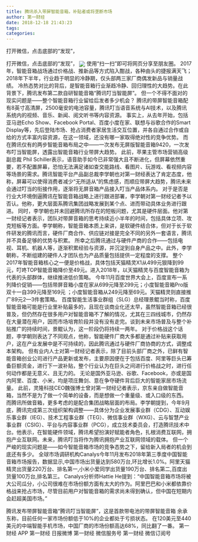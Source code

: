 ```yaml
---
title: 腾讯杀入带屏智能音箱，补贴者或将垄断市场
author: 第一财经
date: 2018-12-18 21:43:23
tags: 
categories: 
---
```

打开微信，点击底部的“发现”，
<!-- more -->
打开微信，点击底部的“发现”，
<img align="center" border="0" src="https://imgcdn.yicai.com/uppics/images/2018/12/1720005f1cd2ddad533ae356d24829d8.jpg" />
使用“扫一扫”即可将网页分享至朋友圈。
2017年，智能音箱战场通过价格战、推新品等方式陷入酣战，各种由头的捷报满天飞；2018年下半年，行业趋于明显的冷静期，仅头部两三家厂商偶发新品与销量战绩。
冷热态势对比的背后，是智能音箱行业渐趋冷静、回归理性的大趋势。在此背景下，腾讯发布第二款自研智能音箱“腾讯叮当智能屏”。
但一个不得不面对的现实问题是——整个智能音箱行业留给后发者多少机会？
腾讯的带屏智能音箱配有8英寸高清屏，2500毫安的电池容量，腾讯叮当语音系统与AI技术，以及腾讯系统内的视频、音乐、新闻、阅文听书等内容资源。
事实上，从去年开始，包括亚马逊Echo Show、Facebook Portal、百度小度在家、联想与谷歌合作的Smart Display等，先后登陆市场、抢占消费者家居生活交互位置，并各自通过合作或自给的方式丰富内容资源，在这一领域，还没有哪一家取得绝对性的竞争优势。
而在腾讯仅有的两步智能音箱布局之中——一次发布无屏版智能音箱9420，一次发布叮当智能屏，透露出智能音箱行业带屏大趋势。
此前，苹果主管市场营销高级副总裁 Phil Schiller表示，语音助手如今已非常强大且不断进化，但屏幕依然重要，若不配置屏幕，恐怕无法满足诸如查交能路线、看图片、玩游戏、看视频内容等场景的需求。腾讯智能平台产品副总裁李学朝也对第一财经表达了肯定态度，他称，屏幕可以使得消费者减少“无所适从”的焦虑感，而顺应带屏大趋势，腾讯未来会通过叮当的衔接作用，逐渐将无屏音箱产品接入叮当产品体系内。
对于是否是行业大环境倒逼腾讯在智能音箱战略上进行跟进部署，李学朝对第一财经记者予以否认。他称，更大层面系腾讯集团战略发展到某个点、进而带动具体业务进行跟进。
同时，李学朝也并未回避腾讯所存在的短板问题，尤其是硬件层面。他对第一财经记者表示，团队对带屏音箱的思考持续近小半年的时间，包括具体立项、攻克短板等方面。李学朝称，智能音箱本质上来讲，是软硬件结合体，但对于长于软件研发的腾讯而言，硬件厂商合作、供应链对接是完全不同的另外一套语言，腾讯并不具备足够的优势与积累。
所幸之后腾讯通过与硬件产商的合作——包括电视、耳机、机器人等，逐渐积累经验与资源，并沉淀到自身产品之中。此外，李学朝称，不断组建的硬件人才团队也为产品质量包括提供一定程度的支撑。
整个2017年智能音箱核心之一便是价格战，具体包括天猫精灵X1从499元狠降到99元，叮咚TOP智能音箱降价至49元。进入2018年，以天猫精灵与百度智能音箱为代表的头部群体，继续推进低价策略。
今年11月百度世界大会上，百度宣布一系列降价促销——包括带屏音箱小度在家从699元降至299元；小度智能音箱Pro版双十一自399元降至169元 ；小度智能音箱从249元降至69元。天猫精灵则直接推广89元2—3件套策略。
百度智能生活事业群组（SLG）总经理景鲲当时称，百度智能音箱可能是行业里补贴最多的，且现在谈商业化还太早，虽然智能音箱已经很普及，但仍然存在很多用户对智能音箱不了解的情况，尤其在三四线城市，仍然存在大量潜在用户，因而市场培育阶段并没有没有走完。谈到未来市场普及与整个补贴推广的持续时间，景鲲认为，这一阶段仍将持续一两年。
对于价格战这个话题，李学朝则表达了不同观点，他称，智能硬件厂商大多都是通过补贴来获取用户，这在产业发展中是不可持续的，因此腾讯通过与硬件厂商协商的方式，调整成本架构。
但有业内人士对第一财经记者表示，除了目前头部厂商之外，已鲜有智能音箱创业公司进行产品更新或发布，主要原因便在于包括百度、阿里等巨头已筹备巨额资金，进行下一波补贴，整个行业认为在巨头之间进行价格战之时，进行任何动作都是无意义、且无力的。
无论是国外亚马逊、谷歌、Facebook，亦或是国内阿里、百度、小米，均是项庄舞剑、意在争夺硬件背后巨大的智能家居市场流量。
此前，灵隆科技CEO魏强博士曾对第一财经记者表示，京东亲自做智能音箱，当然不是为了做一个简单的设备，而是想做一个重量级、或入口级的东西。
而腾讯所做音箱，更多考虑的是配合集团战略层面的布局。李学朝提到，今年9月底，腾讯完成第三次组织架构调整——具体分为企业发展事业群（CDG）、互动娱乐事业群（IEG）、技术工程事业群（TEG）、微信事业群（WXG）、云与智慧产业事业群（CSIG）、平台与内容事业群（PCG），成立技术委员会，打造腾讯技术中台。他表示，在智能硬件领域，腾讯希望扮演好赋能者角色，扎根消费互联网，拥抱产业互联网。未来，腾讯叮当将作为腾讯拥抱产业互联网领域的载体。
但一个严峻的现实问题是——如今智能音箱市场的竞争态势之下，留给新入局者的机会到底还有多少。
全球市场调研机构Canalys今年11月发布2018年第三季度中国智能音箱市场报告，数据显示,中国市场出货量达到580万台,环比增长1.0%。阿里天猫精灵出货量220万台、排名第一,小米小爱同学出货量190万台、排名第二,百度出货量100万台,排名第三。
Canalys分析师Hattie He提到：“中国智能音箱市场将被大公司瓜分，小公司很难在市场份额方面有太大的作为。阿里巴巴和小米都依靠价格战来抢占市场，尽管目前用户对智能音箱的需求尚未得到确认，但中国在短期内会赶超美国市场。”
 
 
腾讯发布带屏智能音箱“腾讯叮当智能屏”，这是首款带电池的带屏智能音箱
余承东称，目前任何一家市场份额低于10%的企业都处于亏损状态。
在120美元至440美元的中端智能手机市场，中国厂商的市场份额高达68%，同比翻了一番。
第一财经
APP
第一财经
日报微博
第一财经
微信服务号
第一财经
微信订阅号
